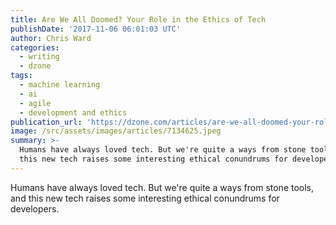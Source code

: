 ```yaml
---
title: Are We All Doomed? Your Role in the Ethics of Tech
publishDate: '2017-11-06 06:01:03 UTC'
author: Chris Ward
categories:
  - writing
  - dzone
tags:
  - machine learning
  - ai
  - agile
  - development and ethics
publication_url: 'https://dzone.com/articles/are-we-all-doomed-your-role-in-the-ethics-of-tech'
image: /src/assets/images/articles/7134625.jpeg
summary: >-
  Humans have always loved tech. But we're quite a ways from stone tools, and
  this new tech raises some interesting ethical conundrums for developers.
---
```

Humans have always loved tech. But we're quite a ways from stone tools, and this new tech raises some interesting ethical conundrums for developers.

